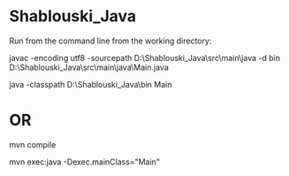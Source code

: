 # Shablouski_Java

Run from the command line from the working directory:

javac -encoding utf8 -sourcepath D:\Shablouski_Java\src\main\java -d bin D:\Shablouski_Java\src\main\java\Main.java

java -classpath D:\Shablouski_Java\bin Main

OR
==

mvn compile

mvn exec:java -Dexec.mainClass="Main"






